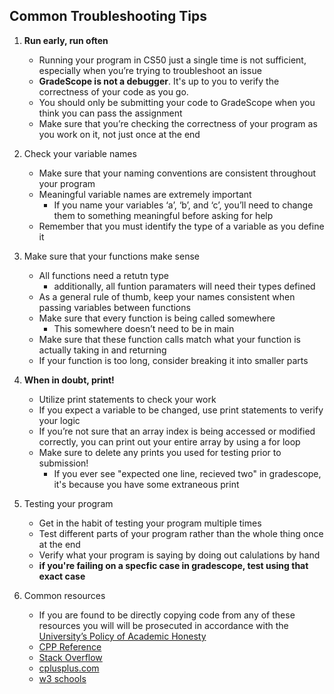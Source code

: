 ## Common Troubleshooting Tips

1. **Run early, run often**
    - Running your program in CS50 just a single time is not sufficient, especially when you’re trying to troubleshoot an issue
    - **GradeScope is not a debugger**. It's up to you to verify the correctness of your code as you go. 
    - You should only be submitting your code to GradeScope when you think you can pass the assignment 
    - Make sure that you’re checking the correctness of your program as you work on it, not just once at the end

2. Check your variable names 
    - Make sure that your naming conventions are consistent throughout your program
    - Meaningful variable names are extremely important
      - If you name your variables ‘a’, ‘b’, and ‘c’, you’ll need to change them to something meaningful before asking for help 
    - Remember that you must identify the type of a variable as you define it 
  
3. Make sure that your functions make sense
    - All functions need a retutn type
      - additionally, all funtion paramaters will need their types defined 
    - As a general rule of thumb, keep your names consistent when passing variables between functions
    - Make sure that every function is being called somewhere
      - This somewhere doesn’t need to be in main 
    - Make sure that these function calls match what your function is actually taking in and returning
    - If your function is too long, consider breaking it into smaller parts
 
4. **When in doubt, print!**
    - Utilize print statements to check your work
    - If you expect a variable to be changed, use print statements to verify your logic 
    - If you’re not sure that an array index is being accessed or modified correctly, you can print out your entire array by using a for loop
    - Make sure to delete any prints you used for testing prior to submission!
      - If you ever see "expected one line, recieved two" in gradescope, it's because you have some extraneous print 

5. Testing your program 
    - Get in the habit of testing your program multiple times
    - Test different parts of your program rather than the whole thing once at the end
    - Verify what your program is saying by doing out calulations by hand
    - **if you're failing on a specfic case in gradescope, test using that exact case**

  
6. Common resources 
    - If you are found to be directly copying code from any of these resources you will will be prosecuted in accordance with the [University’s Policy of Academic Honesty](https://web.uri.edu/studentconduct/files/Student-Handbook-FINAL-08.22.2019.pdf)
    - [CPP Reference](https://en.cppreference.com/w/)
    - [Stack Overflow](https://stackoverflow.com/questions/tagged/c%2B%2B)
    - [cplusplus.com](https://cplusplus.com/)
    - [w3 schools](https://www.w3schools.com/CPP/default.asp)
